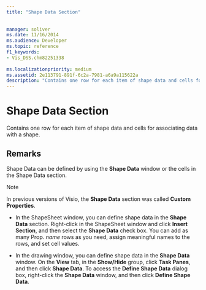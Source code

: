 ```yaml
---
title: "Shape Data Section"
 
 
manager: soliver
ms.date: 11/16/2014
ms.audience: Developer
ms.topic: reference
f1_keywords:
- Vis_DSS.chm82251338
 
ms.localizationpriority: medium
ms.assetid: 2e113791-891f-6c2a-7981-a6a9a115622a
description: "Contains one row for each item of shape data and cells for associating data with a shape."
---
```


# Shape Data Section

Contains one row for each item of shape data and cells for associating data with a shape.
  
## Remarks

Shape Data can be defined by using the **Shape Data** window or the cells in the Shape Data section. 
  
> [!NOTE]
> In previous versions of Visio, the **Shape Data** section was called **Custom Properties**. 
  
- In the ShapeSheet window, you can define shape data in the **Shape Data** section. Right-click in the ShapeSheet window and click **Insert Section**, and then select the **Shape Data** check box. You can add as many Prop.  *name*  rows as you need, assign meaningful names to the rows, and set cell values. 
    
- In the drawing window, you can define shape data in the **Shape Data** window. On the **View** tab, in the **Show/Hide** group, click **Task Panes**, and then click **Shape Data**. To access the **Define Shape Data** dialog box, right-click the **Shape Data** window, and then click **Define Shape Data**.
    

